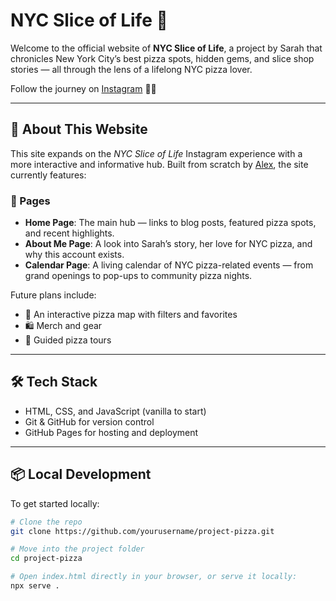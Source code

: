 # NYC Slice of Life 🍕

Welcome to the official website of **NYC Slice of Life**, a project by Sarah that chronicles New York City’s best pizza spots, hidden gems, and slice shop stories — all through the lens of a lifelong NYC pizza lover.

Follow the journey on [Instagram](https://www.instagram.com/nycsliceoflife/) 🍕📸

---

## 🚀 About This Website

This site expands on the *NYC Slice of Life* Instagram experience with a more interactive and informative hub. Built from scratch by [Alex](https://github.com/yourusername), the site currently features:

### 🧭 Pages
- **Home Page**: The main hub — links to blog posts, featured pizza spots, and recent highlights.  
- **About Me Page**: A look into Sarah’s story, her love for NYC pizza, and why this account exists.  
- **Calendar Page**: A living calendar of NYC pizza-related events — from grand openings to pop-ups to community pizza nights.

Future plans include:
- 📍 An interactive pizza map with filters and favorites
- 🛍️ Merch and gear
- 🍕 Guided pizza tours

---

## 🛠️ Tech Stack

- HTML, CSS, and JavaScript (vanilla to start)
- Git & GitHub for version control
- GitHub Pages for hosting and deployment

---

## 📦 Local Development

To get started locally:

```bash
# Clone the repo
git clone https://github.com/yourusername/project-pizza.git

# Move into the project folder
cd project-pizza

# Open index.html directly in your browser, or serve it locally:
npx serve .
